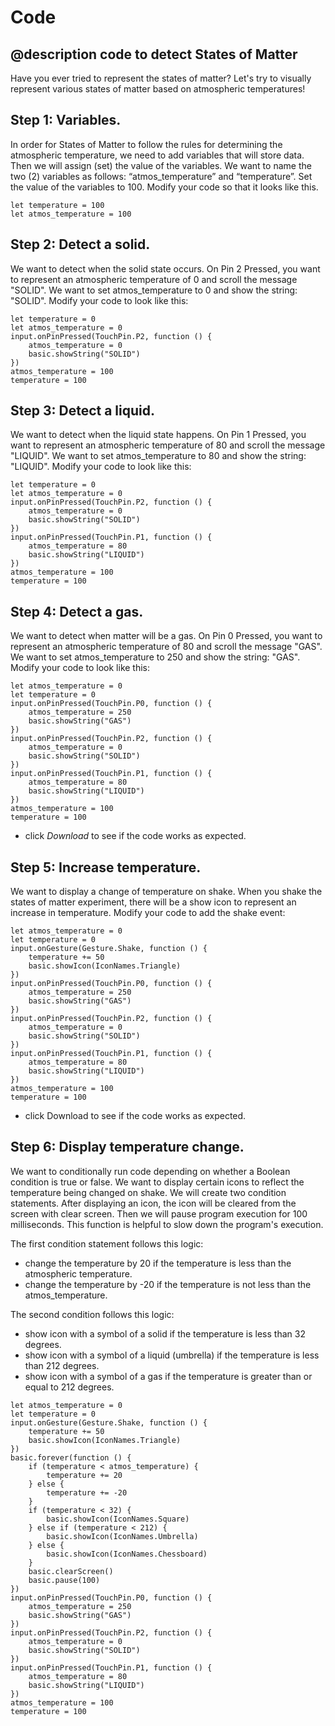 # Code

## @description code to detect States of Matter 

Have you ever tried to represent the states of matter? Let's try to visually represent various states of matter based on atmospheric temperatures!

## Step 1: Variables.

In order for States of Matter to follow the rules for determining the  atmospheric temperature, we need to add variables that will store data. Then we will assign (set) the value of the variables. We want to name the two (2) variables as follows: “atmos_temperature” and “temperature”. Set the value of the variables to 100. Modify your code so that it looks like this.

```blocks
let temperature = 100
let atmos_temperature = 100
```

## Step 2: Detect a solid.

We want to detect when the solid state occurs. On Pin 2 Pressed, you want to represent an atmospheric temperature of 0 and scroll the message "SOLID". We want to set atmos_temperature to 0 and show the string: "SOLID". Modify your code to look like this:

```blocks
let temperature = 0
let atmos_temperature = 0
input.onPinPressed(TouchPin.P2, function () {
    atmos_temperature = 0
    basic.showString("SOLID")
})
atmos_temperature = 100
temperature = 100
```

## Step 3: Detect a liquid.

We want to detect when the liquid state happens. On Pin 1 Pressed, you want to represent an atmospheric temperature of 80 and scroll the message "LIQUID". We want to set atmos_temperature to 80 and show the string: "LIQUID". Modify your code to look like this:

```blocks
let temperature = 0
let atmos_temperature = 0
input.onPinPressed(TouchPin.P2, function () {
    atmos_temperature = 0
    basic.showString("SOLID")
})
input.onPinPressed(TouchPin.P1, function () {
    atmos_temperature = 80
    basic.showString("LIQUID")
})
atmos_temperature = 100
temperature = 100
```

## Step 4: Detect a gas.

We want to detect when matter will be a gas. On Pin 0 Pressed, you want to represent an atmospheric temperature of 80 and scroll the message "GAS". We want to set atmos_temperature to 250 and show the string: "GAS". Modify your code to look like this:

```blocks
let atmos_temperature = 0
let temperature = 0
input.onPinPressed(TouchPin.P0, function () {
    atmos_temperature = 250
    basic.showString("GAS")
})
input.onPinPressed(TouchPin.P2, function () {
    atmos_temperature = 0
    basic.showString("SOLID")
})
input.onPinPressed(TouchPin.P1, function () {
    atmos_temperature = 80
    basic.showString("LIQUID")
})
atmos_temperature = 100
temperature = 100
```

* click *Download* to see if the code works as expected.

## Step 5: Increase temperature.

We want to display a change of temperature on shake. When you shake the states of matter experiment, there will be a show icon to represent an increase in temperature. Modify your code to add the shake event:

```blocks
let atmos_temperature = 0
let temperature = 0
input.onGesture(Gesture.Shake, function () {
    temperature += 50
    basic.showIcon(IconNames.Triangle)
})
input.onPinPressed(TouchPin.P0, function () {
    atmos_temperature = 250
    basic.showString("GAS")
})
input.onPinPressed(TouchPin.P2, function () {
    atmos_temperature = 0
    basic.showString("SOLID")
})
input.onPinPressed(TouchPin.P1, function () {
    atmos_temperature = 80
    basic.showString("LIQUID")
})
atmos_temperature = 100
temperature = 100
```

* click Download to see if the code works as expected.

## Step 6: Display temperature change.

We want to conditionally run code depending on whether a Boolean condition is true or false. We want to display certain icons to reflect the temperature being changed on shake. We will create two condition statements. After displaying an icon, the icon will be cleared from the screen with clear screen. Then we will pause program execution for 100 milliseconds. This function is helpful to slow down the program's execution.

The first condition statement follows this logic: 
- change the temperature by 20 if the temperature is less than the atmospheric temperature.
- change the temperature by -20 if the temperature is not less than the atmos_temperature. 

The second condition follows this logic: 
- show icon with a symbol of a solid if the temperature is less than 32 degrees.
- show icon with a symbol of a liquid (umbrella) if the temperature is less than 212 degrees.
- show icon with a symbol of a gas if the temperature is greater than or equal to 212 degrees.  

```blocks
let atmos_temperature = 0
let temperature = 0
input.onGesture(Gesture.Shake, function () {
    temperature += 50
    basic.showIcon(IconNames.Triangle)
})
basic.forever(function () {
    if (temperature < atmos_temperature) {
        temperature += 20
    } else {
        temperature += -20
    }
    if (temperature < 32) {
        basic.showIcon(IconNames.Square)
    } else if (temperature < 212) {
        basic.showIcon(IconNames.Umbrella)
    } else {
        basic.showIcon(IconNames.Chessboard)
    }
    basic.clearScreen()
    basic.pause(100)
})
input.onPinPressed(TouchPin.P0, function () {
    atmos_temperature = 250
    basic.showString("GAS")
})
input.onPinPressed(TouchPin.P2, function () {
    atmos_temperature = 0
    basic.showString("SOLID")
})
input.onPinPressed(TouchPin.P1, function () {
    atmos_temperature = 80
    basic.showString("LIQUID")
})
atmos_temperature = 100
temperature = 100
```
